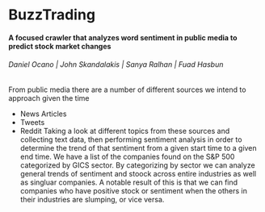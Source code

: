 # BuzzTrading
#### A focused crawler that analyzes word sentiment in public media to predict stock market changes
###### Daniel Ocano | John Skandalakis | Sanya Ralhan | Fuad Hasbun

From public media there are a number of different sources we intend to approach given the time
* News Articles
* Tweets
* Reddit
Taking a look at different topics from these sources and collecting text data, then performing sentiment analysis in order to determine the trend of that sentiment from a given start time to a given end time.
We have a list of the companies found on the S&P 500 categorized by GICS sector. By categorizing by sector we can analyze general trends of sentiment and stoock across entire industries as well as singluar companies. A notable result of this is that we can find companies who have positive stock or sentiment when the others in their industries are slumping, or vice versa.
